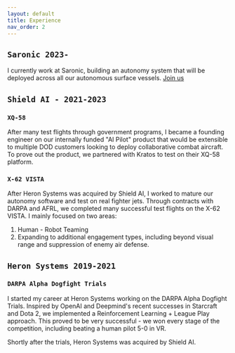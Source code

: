 ```yaml
---
layout: default
title: Experience
nav_order: 2
---
```

## `Saronic 2023-` 

I currently work at Saronic, building an autonomy system that will be deployed across all our autonomous surface vessels. 
[Join us](https://jobs.lever.co/saronic)

## `Shield AI - 2021-2023` 

### `XQ-58`

After many test flights through government programs, I became a founding engineer on our internally funded "AI Pilot" product that would be extensible to multiple DOD customers looking to deploy collaborative combat aircraft. To prove out the product, we partnered with Kratos to test on their XQ-58 platform.

### `X-62 VISTA`

After Heron Systems was acquired by Shield AI, I worked to mature our autonomy software and test on real fighter jets. Through contracts with DARPA and AFRL, we completed many successful test flights on the X-62 VISTA. I mainly focused on two areas:

1. Human - Robot Teaming
2. Expanding to additional engagement types, including beyond visual range and suppression of enemy air defense.

## `Heron Systems 2019-2021`

### `DARPA Alpha Dogfight Trials`

I started my career at Heron Systems working on the DARPA Alpha Dogfight Trials. Inspired by OpenAI and Deepmind's recent successes in Starcraft and Dota 2, we implemented a Reinforcement Learning + League Play approach. This proved to be very successful - we won every stage of the competition, including beating a human pilot 5-0 in VR. 

Shortly after the trials, Heron Systems was acquired by Shield AI.
